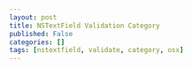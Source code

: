 ```yaml
---
layout: post
title: NSTextField Validation Category
published: False
categories: []
tags: [nstextfield, validate, category, osx]
---
```


